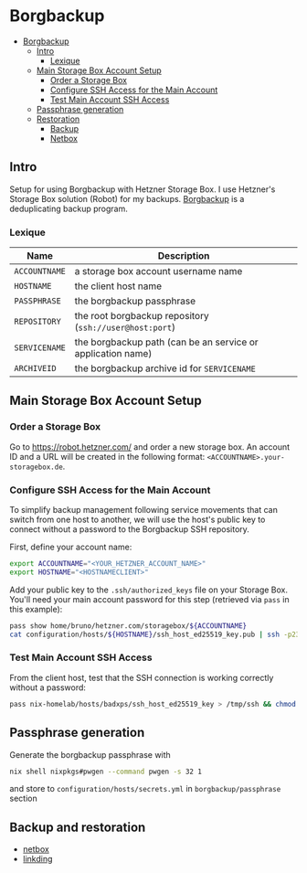 # Borgbackup

<!--toc:start-->

- [Borgbackup](#borgbackup)
  - [Intro](#intro)
    - [Lexique](#lexique)
  - [Main Storage Box Account Setup](#main-storage-box-account-setup)
    - [Order a Storage Box](#order-a-storage-box)
    - [Configure SSH Access for the Main Account](#configure-ssh-access-for-the-main-account)
    - [Test Main Account SSH Access](#test-main-account-ssh-access)
  - [Passphrase generation](#passphrase-generation)
  - [Restoration](#restoration)
    - [Backup](#backup)
    - [Netbox](#netbox)

<!--toc:end-->

## Intro

Setup for using Borgbackup with Hetzner Storage Box. I use Hetzner's Storage Box
solution (Robot) for my backups. [Borgbackup](https://www.borgbackup.org/) is a
deduplicating backup program.

### Lexique

| Name          | Description                                                 |
| ------------- | ----------------------------------------------------------- |
| `ACCOUNTNAME` | a storage box account username name                         |
| `HOSTNAME`    | the client host name                                        |
| `PASSPHRASE`  | the borgbackup passphrase                                   |
| `REPOSITORY`  | the root borgbackup repository (`ssh://user@host:port`)     |
| `SERVICENAME` | the borgbackup path (can be an service or application name) |
| `ARCHIVEID`   | the borgbackup archive id for `SERVICENAME`                 |

## Main Storage Box Account Setup

### Order a Storage Box

Go to https://robot.hetzner.com/ and order a new storage box. An account ID and
a URL will be created in the following format:
`<ACCOUNTNAME>.your-storagebox.de`.

### Configure SSH Access for the Main Account

To simplify backup management following service movements that can switch from
one host to another, we will use the host's public key to connect without a
password to the Borgbackup SSH repository.

First, define your account name:

```bash
export ACCOUNTNAME="<YOUR_HETZNER_ACCOUNT_NAME>"
export HOSTNAME="<HOSTNAMECLIENT>"
```

Add your public key to the `.ssh/authorized_keys` file on your Storage Box.
You'll need your main account password for this step (retrieved via `pass` in
this example):

```bash
pass show home/bruno/hetzner.com/storagebox/${ACCOUNTNAME}
cat configuration/hosts/${HOSTNAME}/ssh_host_ed25519_key.pub | ssh -p23 ${ACCOUNTNAME}@${ACCOUNTNAME}.your-storagebox.de install-ssh-key
```

### Test Main Account SSH Access

From the client host, test that the SSH connection is working correctly without
a password:

```bash
pass nix-homelab/hosts/badxps/ssh_host_ed25519_key > /tmp/ssh && chmod 600 /tmp/ssh && ssh -i /tmp/ssh -p23 ${ACCOUNTNAME}@${ACCOUNTNAME}.your-storagebox.de ls -alh && rm -f /tmp/ssh
```

## Passphrase generation

Generate the borgbackup passphrase with

```bash
nix shell nixpkgs#pwgen --command pwgen -s 32 1
```

and store to `configuration/hosts/secrets.yml` in `borgbackup/passphrase`
section

## Backup and restoration

- [netbox](/docs/netbox/)
- [linkding](/docs/linkding/)
